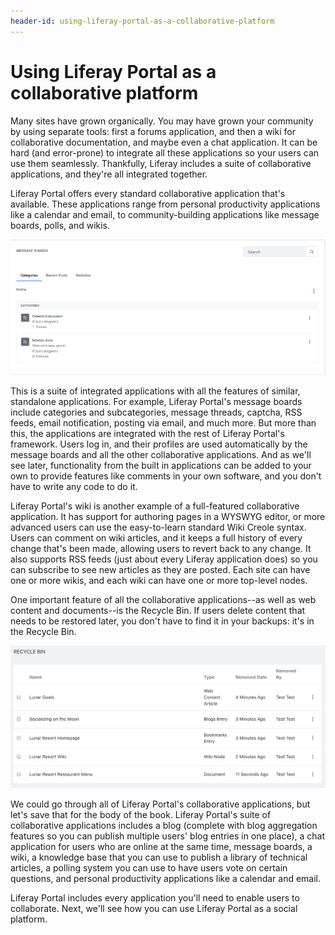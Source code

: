 ```yaml
---
header-id: using-liferay-portal-as-a-collaborative-platform
---
```


# Using Liferay Portal as a collaborative platform

Many sites have grown organically. You may have grown your community by using
separate tools: first a forums application, and then a wiki for collaborative
documentation, and maybe even a chat application. It can be hard (and
error-prone) to integrate all these applications so your users can use them
seamlessly. Thankfully, Liferay includes a suite of collaborative applications,
and they're all integrated together. 

Liferay Portal offers every standard collaborative application that's available.
These applications range from personal productivity applications like a calendar
and email, to community-building applications like message boards, polls, and
wikis. 

![Figure 1.6: Liferay Portal's message boards are as fully featured as any standalone forum application, with the added benefit that they're integrated with the rest of the system.](../../images/01-message-boards.png)

This is a suite of integrated applications with all the features of similar,
standalone applications. For example, Liferay Portal's message boards include
categories and subcategories, message threads, captcha, RSS feeds, email
notification, posting via email, and much more. But more than this, the
applications are integrated with the rest of Liferay Portal's framework. Users
log in, and their profiles are used automatically by the message boards and all
the other collaborative applications. And as we'll see later, functionality from
the built in applications can be added to your own to provide features like
comments in your own software, and you don't have to write any code to do it. 

Liferay Portal's wiki is another example of a full-featured collaborative
application. It has support for authoring pages in a WYSWYG editor, or more
advanced users can use the easy-to-learn standard Wiki Creole syntax. Users can
comment on wiki articles, and it keeps a full history of every change that's
been made, allowing users to revert back to any change. It also supports RSS
feeds (just about every Liferay application does) so you can subscribe to see
new articles as they are posted. Each site can have one or more wikis, and each
wiki can have one or more top-level nodes. 

One important feature of all the collaborative applications--as well as web
content and documents--is the Recycle Bin. If users delete content that needs to
be restored later, you don't have to find it in your backups: it's in the
Recycle Bin. 

![Figure 1.7: The Recycle Bin can hold any kind of content.](../../images/recycle-bin-overview.png)

We could go through all of Liferay Portal's collaborative applications, but
let's save that for the body of the book. Liferay Portal's suite of
collaborative applications includes a blog (complete with blog aggregation
features so you can publish multiple users' blog entries in one place), a chat
application for users who are online at the same time, message boards, a wiki, a
knowledge base that you can use to publish a library of technical articles, a
polling system you can use to have users vote on certain questions, and personal
productivity applications like a calendar and email.

Liferay Portal includes every application you'll need to enable users to
collaborate. Next, we'll see how you can use Liferay Portal as a social
platform. 
